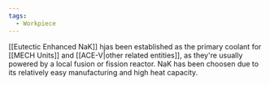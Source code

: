 ```yaml
---
tags:
  - Workpiece
---
```

[[Eutectic Enhanced NaK]] hjas been established as the primary coolant for [[MECH Units]] and [[ACE-V|other related entities]], as they're usually powered by a local fusion or fission reactor. NaK has been choosen due to its relatively easy manufacturing and high heat capacity.